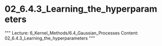 # 02_6.4.3_Learning_the_hyperparameters

"""
Lecture: 6_Kernel_Methods/6.4_Gaussian_Processes
Content: 02_6.4.3_Learning_the_hyperparameters
"""

